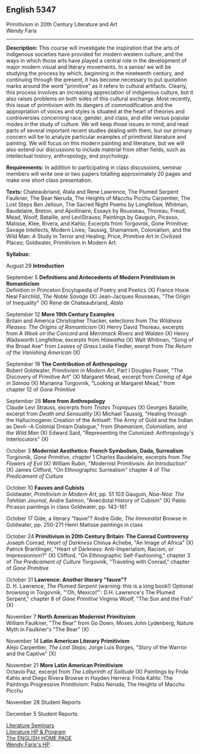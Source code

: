   

##  English 5347  
Primitivism in 20th Century Literature and Art  
Wendy Faris  

  

* * *

**Description:** This course will investigate the inspiration that the arts of
indigenous societies have provided for modern western culture, and the ways in
which those arts have played a central role in the development of major modern
visual and literary movements. In a sense/ we will be studying the process by
which, beginning in the nineteenth century, and continuing through the
present, it has become necessary to put quotation marks around the word
"primitive" as it refers to cultural artifacts. Clearly, this process involves
an increasing appreciation of indigenous culture, but it also raises problems
on both sides of this cultural exchange. Most recently, this issue of
primtivism with its dangers of commodification and the appropriation of voices
and styles is situated at the heart of theories and controversies concerning
race, gender, and class, and elite versus popular modes in the study of
culture. We will keep those issues in mind, and read parts of several
important recent studies dealing with them, but our primary concern will be to
analyze particular examples of primitivist literature and painting. We will
focus on this modern painting and literature, but we will also extend our
discussions to include material from other fields, such as intellectual
history, anthropology, and psychology.

**Requirements:** In addition to participating in class discussions, seminar
members will write one or two papers totalling approximately 20 pages and make
one short class presentation.

**Texts:** Chateaubriand, Atala and Rene Lawrence, The Plumed Serpent
Faulkner, The Bear Neruda, The Heights of Macchu Picchu Carpentier, The Lost
Steps Ben Jelloun, The Sacred Night Poems by Longfellow, Whitman, Baudelaire,
Breton, and Apollinaire; Essays by Rousseau, Thoreau, Freud, Mead, Woolf,
Bataille, and LeviStrauss; Paintings by Gauguin, Picasso, Matisse, Klee,
Rivera, and Kahlo; Excerpts from Torgovnik, Gone Primitive: Savage Intellects,
Modern Lives; Taussig, Shamanism, Colonialism, and the Wild Man: A Study in
Terror and Healing; Price, Primitive Art in Civilized Places; Goldwater,
Primitivism in Modern Art.

**Syllabus:**

August 29 **Introduction**

September 5 **Definitions and Antecedents of Modern Primitivism in
Romanticism**  
Definition in Princeton Encylopedia of Poetry and Poetics (X) France Hoxie
Neal Fairchild, _The Noble Savage_ (X) Jean-Jacques Rousseau, "The Origin of
Inequality" (X) Rene de Chateaubriand, _Atala_

September 12 **More 19th Century Examples**  
Britain and America Christopher Thacker, selections from _The Wildness
Pleases: The Origins of Romanticism_ (X) Henry David Thoreau, excerpts from _A
Week on the Concord_ and _Merrimack Rivers_ and _Walden_ (X) Henry Wadsworth
Longfellow, excerpts from _Hiawatha_ (X) Walt Whitman, "Song of the Broad Axe"
from _Leaves of Grass_ Leslie Fiedler, exerpt from _The Return of the
Vanishing American_ (X)

September 19 **The Contribution of Anthropology**  
Robert Goldwater, _Primitivism in Modern Art_, Part I Douglas Fraser, "The
Discovery of Primitive Art" (X) Margaret Mead, excerpt from _Coming of Age in
Samoa_ (X) Marianna Torgovnik, "Looking at Margaret Mead," from chapter 12 of
_Gone Primitive_

September 26 **More from Anthropology**  
Claude Levi Strauss, excerpts from _Tristes Tropiques_ (X) Georges Bataille,
excerpt from _Death and Sensuality_ (X) Michael Taussig, "Healing through the
Hallucinogenic Creation of the Antiself: The Army of Gold and the Indian as
Devil--A Colonial Dream Dialogue," from _Shamanism, Colonialism, and the Wild
Man_ (X) Edward Said, "Representing the Colonized: Anthropology's
Interlocutors" (X)

October 3 **Modernist Aesthetics: French Symbolism, Dada, Surrealism**  
Torgovnik, _Gone Primitive_, chapter 1 Charles Baudelaire, excerpts from _The
Flowers of Evil_ (X) William Rubin, "Modernist Primitivism: An Introduction"
(X) James Clifford, "On Ethnographic Surrealism" chapter 4 of _The Predicament
of Culture_

October 10 **Fauves and Cubists**  
Goldwater, _Primitivism in Modern Art_, pp. 51 103 Gauguin, _Noa-Noa: The
Tahitian Journal_, Andre Salmon, "Anecdotal History of Cubism" (X) Pablo
Picasso paintings in class Goldwater, pp. 143-161

October 17 Gide, a literary "fauve"? Andre Gide, _The Immoralist_ Browse in
Goldwater, pp. 250-271 Henri Matisse paintings in class

October 24 **Primitivism in 20th Century Britain: The Conrad Controversy**  
Joseph Conrad, _Heart of Darkness_ Chinua Achebe, "An Image of Africa" (X)
Patrick Brantlinger, "Heart of Darkness: Anti-Imperialism, Racism, or
Impressionism?" (X) Clifford, "On Ethnographic Self-Fashioning," chapter 3 of
_The Predicament of Culture_ Torgovnik, "Traveling with Conrad," chapter of
_Gone Primitive_

October 31 **Lawrence: Another literary "fauve"?**  
D. H. Lawrence, _The Plumed Serpent_ (warning: this is a long book!) Optional
browsing in Torgovnik, "'Oh, Mexico!"': D.H. Lawrence's The Plumed Serpent,"
chapter 8 of _Gone Primitive_ Virginia Woolf, "The Sun and the Fish" (X)

November 7 **North American Modernist Primitivism**  
William Faulkner, "The Bear" from Go Down, Moses John Lydenberg, Nature Myth
in Faulkner's "The Bear" (X)

November 14 **Latin American Literary Primitivism**  
Alejo Carpentier, _The Lost Steps_; Jorge Luis Borges, "Story of the Warrior
and the Captive" (X)

November 21 **More Latin American Primitivism**  
Octavio Paz, excerpt from _The Labyrinth of Solitude_ (X) Paintings by Frida
Kahlo and Diego Rivera Browse in Hayden Herrera: Frida Kahlo: The Paintings
Progressive Primitivism: Pablo Neruda, The Heights of Macchu Picchu

November 28 Student Reports

December 5 Student Reports

  
[Literature Seminars](http://www.uta.edu/english/literautre/desc.html)  
[Literature HP & Program](http://www.uta.edu/english/literature)  
[The ENGLISH HOME PAGE](http://www.uta.edu/english/)  
[Wendy Faris's HP](http://www.uta.edu/english/wbfaris/).

